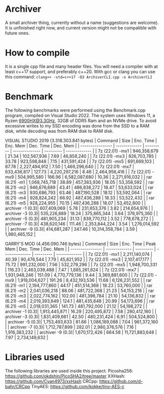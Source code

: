 # Archiver

A small archiver thing, currently without a name (suggestions are welcome). It is unfinished right now, and current version might not be compatible with future ones.

# How to compile

It is a single cpp file and many header files. You will need a compiler with at least c++17 support, and preferably c++20. With gcc or clang you can use this command:
`clang++ -std=c++17 -O3 ArchiverCLI.cpp -o ArchiverCLI`

# Benchmark

The following benchmarks were performed using the Benchmark.cpp program, compiled on Visual Studio 2022. The system uses Windows 11, a Ryzen 6900HX@3.3GHz, 32GB of DDR5 Ram and an NVMe drive.
To avoid excessive writes to my SSD encoding was done from the SSD to a RAM disk, while decoding was from RAM disk to RAM disk.

VISUAL STUDIO 2019  (3.318.303.841 bytes)
| Command          |     Size      | Enc. Time |   Enc. Mem     | Dec. Time | Dec. Mem      |
| ---------------- | ------------- | --------- | -------------- | --------- | ------------- |
| 7z (22.01) -mx1  | 946,358,679   | 21.34     | 102,567,936    | 7.69      | 46,858,240    |
| 7z (22.01) -mx3  | 826,703,785   | 33.78     | 923,598,848    | 7.15      | 431,591,424   |
| 7z (22.01) -mx5  | 691,669,103   | 87.78     | 2,227,494,912  | 7.50      | 1,469,296,640 |
| 7z (22.01) -mx7  | 633,436,817   | 127.73    | 4,220,297,216  | 8.46      | 2,464,956,416 |
| 7z (22.01) -mx9  | 504,995,580   | 166.96    | 6,582,087,680  | 10.36     | 2,271,916,032 |
| rar (6.21) -m1   | 1,068,745,718 | 38.89     | 457,383,936    | 18.05     | 53,358,592    |
| rar (6.21) -m2   | 946,676,689   | 43.41     | 486,838,272    | 18.47     | 53,633,024    |
| rar (6.21) -m3   | 930,686,793   | 63.46     | 487,190,528    | 18.12     | 53,592,064    |
| rar (6.21) -m4   | 928,824,242   | 66.92     | 487,436,288    | 18.33     | 53,522,432    |
| rar (6.21) -m5   | 928,224,955   | 70.15     | 487,436,288    | 18.07     | 53,452,800    |
| archiver -1 (0.3)| 607,409,069   | 5.78      | 231,653,376    | 3.82      | 214,654,976   |
| archiver -3 (0.3)| 535,226,889   | 18.24     | 375,865,344    | 3.64      | 376,975,360   |
| archiver -5 (0.3)| 481,905,234   | 31.13     | 839,770,112    | 3.52      | 778,678,272   |
| archiver -7 (0.3)| 438,620,146   | 111.46    | 2,353,844,224  | 3.54      | 1,276,014,592 |
| archiver -9 (0.3)| 414,681,287   | 247.46    | 10,314,358,784 | 3.59      | 1,980,465,152 |

GARRY'S MOD  (4.456.090.746 bytes)
| Command          |     Size      | Enc. Time |   Peak Mem     | Dec. Time | Dec. Mem      |
| ---------------- | ------------- | --------- | -------------- | --------- | ------------- |
| 7z (22.01) -mx1  | 2,211,140,074 | 40.39     | 90,476,544     | 7.79      | 45,821,952    |
| 7z (22.01) -mx3  | 2,107,417,177 | 75.72     | 991,232,000    | 7.56      | 532,279,296   |
| 7z (22.01) -mx5  | 1,948,700,331 | 116.23    | 2,463,039,488  | 7.47      | 1,885,261,824 |
| 7z (22.01) -mx7  | 1,931,948,246 | 151.09    | 4,770,779,136  | 9.44      | 3,369,881,600 |
| 7z (22.01) -mx9  | 1,918,004,627 | 191.26    | 8,432,193,536  | 11.68     | 6,126,231,552 |
| rar (6.21) -m1   | 2,194,777,860 | 44.17     | 451,514,368    | 18.23     | 53,760,000    |
| rar (6.21) -m2   | 2,041,036,218 | 88.06     | 481,722,368    | 21.23     | 54,153,216    |
| rar (6.21) -m3   | 2,022,774,162 | 102.00    | 481,398,784    | 21.10     | 54,136,832    |
| rar (6.21) -m4   | 2,019,393,649 | 124.1     | 481,435,648    | 20.99     | 54,173,696    |
| rar (6.21) -m5   | 2,018,031,365 | 141.73    | 481,792,000    | 21.12     | 54,198,272    |
| archiver -1 (0.3)| 1,913,445,871 | 16.29     | 220,495,872    | 7.58      | 280,412,160   |
| archiver -3 (0.3)| 1,831,409,661 | 42.50     | 480,231,424    | 6.91      | 504,524,800   |
| archiver -5 (0.3)| 1,753,493,633 | 81.66     | 1,086,169,088  | 7.04      | 961,372,160   |
| archiver -7 (0.3)| 1,712,787,899 | 282.01    | 2,980,376,576  | 7.16      | 1,916,383,232 |
| archiver -9 (0.3)| 1,670,172,426 | 664.58    | 11,721,883,648 | 7.97      | 2,734,149,632 |

# Libraries used

The following libraries are used inside this project. 
Picosha256: https://github.com/okdshin/PicoSHA2/tree/master
XXHash: https://github.com/Cyan4973/xxHash
CRCpp: https://github.com/d-bahr/CRCpp
TinyAES: https://github.com/kokke/tiny-AES-c
